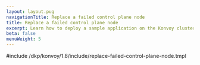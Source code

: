 ```yaml
---
layout: layout.pug
navigationTitle: Replace a failed control plane node
title: Replace a failed control plane node
excerpt: Learn how to deploy a sample application on the Konvoy cluster
beta: false
menuWeight: 5
---
```


<!-- markdownlint-disable MD018 -->

#include /dkp/konvoy/1.8/include/replace-failed-control-plane-node.tmpl
